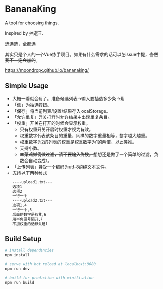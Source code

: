 # BananaKing

A tool for choosing things.

Inspired by 抽選王.

选选选，全都选

其实只是个人的一个Vue练手项目。如果有什么需求的话可以在issue中提，~~当然我不一定会加的~~。

https://moondropx.github.io/bananaking/

## Simple Usage

- 大概一看就会用了。准备候选列表->输入要抽选多少条->蕉
- 「蕉」为抽选按钮。
- 「保存」将当前列表/设置/结果存入localStorage。
- 「允许重复」开关打开时允许结果中出现重复条目。
- 「权重」开关在打开的时候会显示权重。
    - 只有权重开关开启时权重才视为有效。
    - 权重数字代表该条目的重量，同样的数字重量相等，数字越大越重。
    - 权重数字为2的列表的权重是权重数字为1的两倍，以此类推。
    - 支持小数。
    - ~~本菜鸡懒得做过滤，请不要输入负数。~~想想还是做了一个简单的过滤，负数会自动变成1。
- 「上传列表」接受一个编码为utf-8的纯文本文件。
- 支持以下两种格式
    ``` bash
    ----upload1.txt---
    选项1
    选项2
    一行一个
    ----upload2.txt---
    选项1,4
    一行一个,5
    后面的数字是权重,6
    用半角逗号隔开,7
    不加权重的话默认是1
    ```


## Build Setup

``` bash
# install dependencies
npm install

# serve with hot reload at localhost:8080
npm run dev

# build for production with minification
npm run build
```
